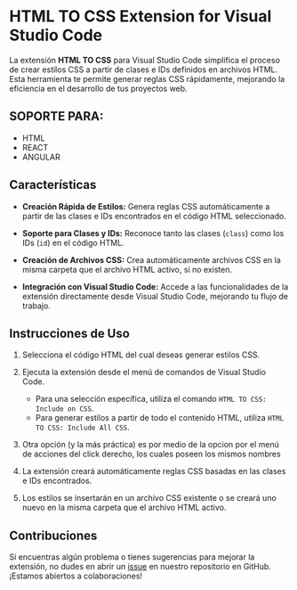 # HTML TO CSS Extension for Visual Studio Code

La extensión **HTML TO CSS** para Visual Studio Code simplifica el proceso de crear estilos CSS a partir de clases e IDs definidos en archivos HTML. Esta herramienta te permite generar reglas CSS rápidamente, mejorando la eficiencia en el desarrollo de tus proyectos web.

## SOPORTE PARA:

- HTML
- REACT
- ANGULAR

## Características

- **Creación Rápida de Estilos:** Genera reglas CSS automáticamente a partir de las clases e IDs encontrados en el código HTML seleccionado.

- **Soporte para Clases y IDs:** Reconoce tanto las clases (`class`) como los IDs (`id`) en el código HTML.

- **Creación de Archivos CSS:** Crea automáticamente archivos CSS en la misma carpeta que el archivo HTML activo, si no existen.

- **Integración con Visual Studio Code:** Accede a las funcionalidades de la extensión directamente desde Visual Studio Code, mejorando tu flujo de trabajo.

## Instrucciones de Uso

1. Selecciona el código HTML del cual deseas generar estilos CSS.

2. Ejecuta la extensión desde el menú de comandos de Visual Studio Code.
   - Para una selección específica, utiliza el comando `HTML TO CSS: Include on CSS`.
   - Para generar estilos a partir de todo el contenido HTML, utiliza `HTML TO CSS: Include All CSS`.

3. Otra opción (y la más práctica) es por medio de la opcion por el menú de acciones del click derecho, los cuales poseen los mismos nombres

3. La extensión creará automáticamente reglas CSS basadas en las clases e IDs encontrados.

4. Los estilos se insertarán en un archivo CSS existente o se creará uno nuevo en la misma carpeta que el archivo HTML activo.

## Contribuciones

Si encuentras algún problema o tienes sugerencias para mejorar la extensión, no dudes en abrir un [issue](https://github.com/JostyTafur/css-through-html) en nuestro repositorio en GitHub. ¡Estamos abiertos a colaboraciones!
